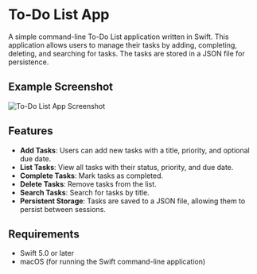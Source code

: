 # To-Do List App

A simple command-line To-Do List application written in Swift. This application allows users to manage their tasks by adding, completing, deleting, and searching for tasks. The tasks are stored in a JSON file for persistence.

## Example Screenshot
![To-Do List App Screenshot](https://github.com/user-attachments/assets/39a81b05-c756-4774-a65a-12f488f70d46)

## Features

- **Add Tasks**: Users can add new tasks with a title, priority, and optional due date.
- **List Tasks**: View all tasks with their status, priority, and due date.
- **Complete Tasks**: Mark tasks as completed.
- **Delete Tasks**: Remove tasks from the list.
- **Search Tasks**: Search for tasks by title.
- **Persistent Storage**: Tasks are saved to a JSON file, allowing them to persist between sessions.

## Requirements

- Swift 5.0 or later
- macOS (for running the Swift command-line application)
